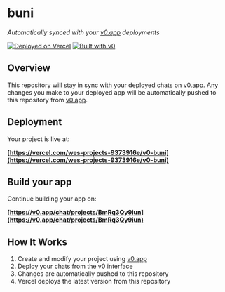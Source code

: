 # buni

*Automatically synced with your [v0.app](https://v0.app) deployments*

[![Deployed on Vercel](https://img.shields.io/badge/Deployed%20on-Vercel-black?style=for-the-badge&logo=vercel)](https://vercel.com/wes-projects-9373916e/v0-buni)
[![Built with v0](https://img.shields.io/badge/Built%20with-v0.app-black?style=for-the-badge)](https://v0.app/chat/projects/BmRq3Qy9iun)

## Overview

This repository will stay in sync with your deployed chats on [v0.app](https://v0.app).
Any changes you make to your deployed app will be automatically pushed to this repository from [v0.app](https://v0.app).

## Deployment

Your project is live at:

**[https://vercel.com/wes-projects-9373916e/v0-buni](https://vercel.com/wes-projects-9373916e/v0-buni)**

## Build your app

Continue building your app on:

**[https://v0.app/chat/projects/BmRq3Qy9iun](https://v0.app/chat/projects/BmRq3Qy9iun)**

## How It Works

1. Create and modify your project using [v0.app](https://v0.app)
2. Deploy your chats from the v0 interface
3. Changes are automatically pushed to this repository
4. Vercel deploys the latest version from this repository
